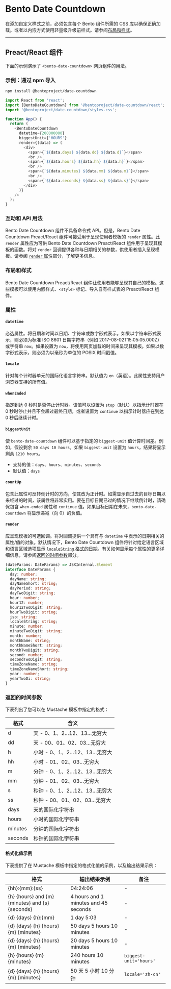 # Bento Date Countdown

在添加自定义样式之前，必须包含每个 Bento 组件所需的 CSS 库以确保正确加载。或者以内嵌方式使用轻量级升级前样式。请参阅[布局和样式](#layout-and-style)。

<!--
## Web Component

TODO(https://go.amp.dev/issue/36619): Restore this section. We don't include it because we don't support <template> in Bento Web Components yet.

An older version of this file contains the removed section, though it's incorrect:

https://github.com/ampproject/amphtml/blob/422d171e87571c4d125a2bf956e78e92444c10e8/extensions/amp-date-countdown/1.0/README.md
-->

---

## Preact/React 组件

下面的示例演示了 `<bento-date-countdown>` 网页组件的用法。

### 示例：通过 npm 导入

```sh
npm install @bentoproject/date-countdown
```

```javascript
import React from 'react';
import {BentoDateCountdown} from '@bentoproject/date-countdown/react';
import '@bentoproject/date-countdown/styles.css';

function App() {
  return (
    <BentoDateCountdown
      datetime={200000000}
      biggestUnit={'HOURS'}
      render={(data) => (
        <div>
          <span>{`${data.days} ${data.dd} ${data.d}`}</span>
          <br />
          <span>{`${data.hours} ${data.hh} ${data.h}`}</span>
          <br />
          <span>{`${data.minutes} ${data.mm} ${data.m}`}</span>
          <br />
          <span>{`${data.seconds} ${data.ss} ${data.s}`}</span>
        </div>
      )}
    />
  );
}
```

### 互动和 API 用法

Bento Date Countdown 组件不具备命令式 API。但是，Bento Date Countdown Preact/React 组件可接受用于呈现使用者模板的 `render` 属性。此 `render` 属性应为可供 Bento Date Countdown Preact/React 组件用于呈现其模板的函数。将对 `render` 回调提供各种与日期相关的参数，供使用者插入呈现模板。请参阅 <a href="#render" data-md-type="link">`render` 属性</a>部分，了解更多信息。

### 布局和样式

Bento Date Countdown Preact/React 组件让使用者能够呈现其自己的模板。这些模板可以使用内嵌样式、`<style>` 标记、导入自有样式表的 Preact/React 组件。

### 属性

#### `datetime`

必选属性。将日期和时间以日期、字符串或数字形式表示。如果以字符串形式表示，则必须为标准 ISO 8601 日期字符串（例如 2017-08-02T15:05:05.000Z）或字符串 `now`。如果设置为 `now`，将使用网页加载的时间来呈现其模板。如果以数字形式表示，则必须为以毫秒为单位的 POSIX 时间戳值。

#### `locale`

针对每个计时器单元的国际化语言字符串。默认值为 `en`（英语）。此属性支持用户浏览器支持的所有值。

#### `whenEnded`

指定到达 0 秒时是否停止计时器。该值可以设置为 `stop`（默认）以指示计时器在 0 秒时停止并且不会超过最终日期，或者设置为 `continue` 以指示计时器应在到达 0 秒后继续计时。

#### `biggestUnit`

使 `bento-date-countdown` 组件可以基于指定的 `biggest-unit` 值计算时间差。例如，假设剩余 `50 days 10 hours`，如果 `biggest-unit` 设置为 `hours`，结果将显示剩余 `1210 hours`。

-   支持的值：`days`、`hours`、`minutes`、`seconds`
-   默认值：`days`

#### `countUp`

包含此属性可反转倒计时的方向，使其改为正计时。如需显示自过去的目标日期以来经过的时间，该属性将非常实用。要在目标日期已过的情况下继续倒计时，请确保包含 `when-ended` 属性和 `continue` 值。如果目标日期在未来，`bento-date-countdown` 将显示递减（向 0）的负值。

#### `render`

应呈现模板的可选回调。将对回调提供一个具有与 `datetime` 中表示的日期相关的属性/值的对象。默认情况下，Bento Date Countdown 组件将针对给定语言区域和语言区域选项显示 [`localeString` 格式的日期](https://developer.mozilla.org/en-US/docs/Web/JavaScript/Reference/Global_Objects/Date/toLocaleString)。有关如何显示每个属性的更多详细信息，请参阅[返回的时间参数](#returned-time-parameters)部分。

```typescript
(dateParams: DateParams) => JSXInternal.Element
interface DateParams {
  day: number;
  dayName: string;
  dayNameShort: string;
  dayPeriod: string;
  dayTwoDigit: string;
  hour: number;
  hour12: number;
  hour12TwoDigit: string;
  hourTwoDigit: string;
  iso: string;
  localeString: string;
  minute: number;
  minuteTwoDigit: string;
  month: number;
  monthName: string;
  monthNameShort: string;
  monthTwoDigit: string;
  second: number;
  secondTwoDigit: string;
  timeZoneName: string;
  timeZoneNameShort: string;
  year: number;
  yearTwoDi: string;
}
```

### 返回的时间参数

下表列出了您可以在 Mustache 模板中指定的格式：

| 格式    | 含义                         |
| ------- | ---------------------------- |
| d       | 天 - 0、1、2…12、13…无穷大   |
| dd      | 天 - 00、01、02、03…无穷大   |
| h       | 小时 - 0、1、2…12、13…无穷大 |
| hh      | 小时 - 01、02、03…无穷大     |
| m       | 分钟 - 0、1、2…12、13…无穷大 |
| mm      | 分钟 - 01、02、03…无穷大     |
| s       | 秒钟 - 0、1、2…12、13…无穷大 |
| ss      | 秒钟 - 00、01、02、03…无穷大 |
| days    | 天的国际化字符串             |
| hours   | 小时的国际化字符串           |
| minutes | 分钟的国际化字符串           |
| seconds | 秒钟的国际化字符串           |

#### 格式化值示例

下表提供了在 Mustache 模板中指定的格式化值的示例，以及输出结果示例：

| 格式                                            | 输出结果示例                         | 备注                   |
| ----------------------------------------------- | ------------------------------------ | ---------------------- |
| {hh}:{mm}:{ss}                                  | 04:24:06                             | -                      |
| {h} {hours} and {m} {minutes} and {s} {seconds} | 4 hours and 1 minutes and 45 seconds | -                      |
| {d} {days} {h}:{mm}                             | 1 day 5:03                           | -                      |
| {d} {days} {h} {hours} {m} {minutes}            | 50 days 5 hours 10 minutes           | -                      |
| {d} {days} {h} {hours} {m} {minutes}            | 20 days 5 hours 10 minutes           | -                      |
| {h} {hours} {m} {minutes}                       | 240 hours 10 minutes                 | `biggest-unit='hours'` |
| {d} {days} {h} {hours} {m} {minutes}            | 50 天 5 小时 10 分钟                 | `locale='zh-cn'`       |
